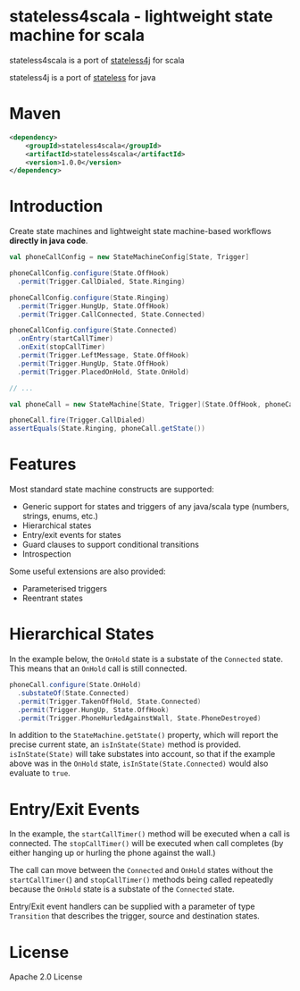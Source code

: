 # stateless4scala - lightweight state machine for scala

stateless4scala is a port of [stateless4j](https://github.com/oxo42/stateless4j) for scala

stateless4j is a port of [stateless](https://github.com/nblumhardt/stateless) for java

Maven
=====
```xml
<dependency>
    <groupId>stateless4scala</groupId>
    <artifactId>stateless4scala</artifactId>
    <version>1.0.0</version>
</dependency>
```

Introduction
============
Create state machines and lightweight state machine-based workflows __directly in java code__.

```scala
val phoneCallConfig = new StateMachineConfig[State, Trigger]

phoneCallConfig.configure(State.OffHook)
  .permit(Trigger.CallDialed, State.Ringing)

phoneCallConfig.configure(State.Ringing)
  .permit(Trigger.HungUp, State.OffHook)
  .permit(Trigger.CallConnected, State.Connected)

phoneCallConfig.configure(State.Connected)
  .onEntry(startCallTimer)
  .onExit(stopCallTimer)
  .permit(Trigger.LeftMessage, State.OffHook)
  .permit(Trigger.HungUp, State.OffHook)
  .permit(Trigger.PlacedOnHold, State.OnHold)

// ...

val phoneCall = new StateMachine[State, Trigger](State.OffHook, phoneCallConfig)

phoneCall.fire(Trigger.CallDialed)
assertEquals(State.Ringing, phoneCall.getState())
```

Features
========
Most standard state machine constructs are supported:

* Generic support for states and triggers of any java/scala type (numbers, strings, enums, etc.)
* Hierarchical states
* Entry/exit events for states
* Guard clauses to support conditional transitions
* Introspection


Some useful extensions are also provided:
* Parameterised triggers
* Reentrant states


Hierarchical States
===================
In the example below, the `OnHold` state is a substate of the `Connected` state. This means that an `OnHold` call is
still connected.

```scala
phoneCall.configure(State.OnHold)
  .substateOf(State.Connected)
  .permit(Trigger.TakenOffHold, State.Connected)
  .permit(Trigger.HungUp, State.OffHook)
  .permit(Trigger.PhoneHurledAgainstWall, State.PhoneDestroyed)
```

In addition to the `StateMachine.getState()` property, which will report the precise current state, an `isInState(State)`
method is provided. `isInState(State)` will take substates into account, so that if the example above was in the
`OnHold` state, `isInState(State.Connected)` would also evaluate to `true`.

Entry/Exit Events
=================
In the example, the `startCallTimer()` method will be executed when a call is connected. The `stopCallTimer()` will be
executed when call completes (by either hanging up or hurling the phone against the wall.)

The call can move between the `Connected` and `OnHold` states without the `startCallTimer(`) and `stopCallTimer()`
methods being called repeatedly because the `OnHold` state is a substate of the `Connected` state.

Entry/Exit event handlers can be supplied with a parameter of type `Transition` that describes the trigger,
source and destination states.

License
=======
Apache 2.0 License